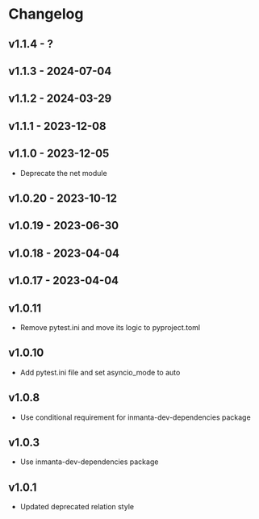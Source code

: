 # Changelog

## v1.1.4 - ?


## v1.1.3 - 2024-07-04


## v1.1.2 - 2024-03-29


## v1.1.1 - 2023-12-08


## v1.1.0 - 2023-12-05

- Deprecate the net module

## v1.0.20 - 2023-10-12


## v1.0.19 - 2023-06-30


## v1.0.18 - 2023-04-04


## v1.0.17 - 2023-04-04

## v1.0.11
- Remove pytest.ini and move its logic to pyproject.toml

## v1.0.10
 - Add pytest.ini file and set asyncio_mode to auto

## v1.0.8
 - Use conditional requirement for inmanta-dev-dependencies package

## v1.0.3
 - Use inmanta-dev-dependencies package

## v1.0.1
 - Updated deprecated relation style
